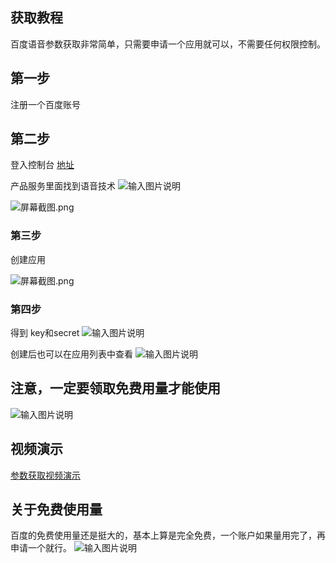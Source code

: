 ## 获取教程

百度语音参数获取非常简单，只需要申请一个应用就可以，不需要任何权限控制。


## 第一步
注册一个百度账号

## 第二步 
登入控制台
[地址](https://ai.baidu.com/)

产品服务里面找到语音技术
![输入图片说明](https://images.gitee.com/uploads/images/2020/0821/093554_d78212ee_1093073.png "屏幕截图.png")

![](https://images.gitee.com/uploads/images/2020/0821/093533_1787ffa8_1093073.png "屏幕截图.png")

### 第三步
创建应用

![](https://images.gitee.com/uploads/images/2020/0821/093839_b76a0214_1093073.png "屏幕截图.png")

### 第四步
得到 key和secret
![输入图片说明](https://images.gitee.com/uploads/images/2020/0821/093941_82cda57b_1093073.png "屏幕截图.png")

创建后也可以在应用列表中查看
![输入图片说明](https://images.gitee.com/uploads/images/2020/0821/094036_6faadb17_1093073.png "屏幕截图.png")


## 注意，一定要领取免费用量才能使用
![输入图片说明](https://images.gitee.com/uploads/images/2020/0915/224649_d28b3c2b_1093073.png "屏幕截图.png")


## 视频演示

[参数获取视频演示](https://www.bilibili.com/video/BV1fT4y157Kv/)


## 关于免费使用量

百度的免费使用量还是挺大的，基本上算是完全免费，一个账户如果量用完了，再申请一个就行。
![输入图片说明](https://images.gitee.com/uploads/images/2020/0821/112541_4eb6cbd7_1093073.png "屏幕截图.png")






